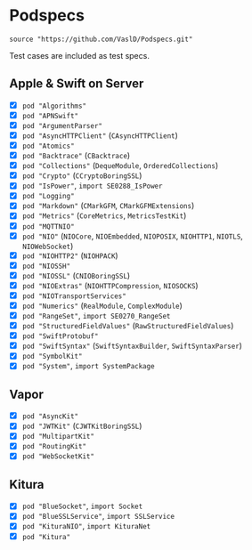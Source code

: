 # Podspecs

`source "https://github.com/VaslD/Podspecs.git"`

Test cases are included as test specs.

## Apple & Swift on Server

- [x] `pod "Algorithms"`
- [x] `pod "APNSwift"`
- [x] `pod "ArgumentParser"`
- [x] `pod "AsyncHTTPClient"` (`CAsyncHTTPClient`)
- [x] `pod "Atomics"`
- [x] `pod "Backtrace"` (`CBacktrace`)
- [x] `pod "Collections"` (`DequeModule`, `OrderedCollections`)
- [x] `pod "Crypto"` (`CCryptoBoringSSL`)
- [x] `pod "IsPower"`, `import SE0288_IsPower`
- [x] `pod "Logging"`
- [x] `pod "Markdown"` (`CMarkGFM`, `CMarkGFMExtensions`)
- [x] `pod "Metrics"` (`CoreMetrics`, `MetricsTestKit`)
- [x] `pod "MQTTNIO"`
- [x] `pod "NIO"` (`NIOCore`, `NIOEmbedded`, `NIOPOSIX`, `NIOHTTP1`, `NIOTLS`, `NIOWebSocket`)
- [x] `pod "NIOHTTP2"` (`NIOHPACK`)
- [x] `pod "NIOSSH"`
- [x] `pod "NIOSSL"` (`CNIOBoringSSL`)
- [x] `pod "NIOExtras"` (`NIOHTTPCompression`, `NIOSOCKS`)
- [x] `pod "NIOTransportServices"`
- [x] `pod "Numerics"` (`RealModule`, `ComplexModule`)
- [x] `pod "RangeSet"`, `import SE0270_RangeSet`
- [x] `pod "StructuredFieldValues"` (`RawStructuredFieldValues`)
- [x] `pod "SwiftProtobuf"`
- [x] `pod "SwiftSyntax"` (`SwiftSyntaxBuilder`, `SwiftSyntaxParser`)
- [x] `pod "SymbolKit"`
- [x] `pod "System"`, `import SystemPackage`

## Vapor

- [x] `pod "AsyncKit"`
- [x] `pod "JWTKit"` (`CJWTKitBoringSSL`)
- [x] `pod "MultipartKit"`
- [x] `pod "RoutingKit"`
- [x] `pod "WebSocketKit"`

## Kitura

- [x] `pod "BlueSocket"`, `import Socket`
- [x] `pod "BlueSSLService"`, `import SSLService`
- [x] `pod "KituraNIO"`, `import KituraNet`
- [x] `pod "Kitura"`